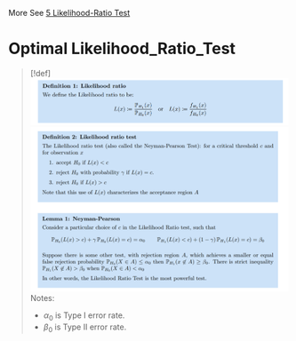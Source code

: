 More See [5 Likelihood-Ratio Test](../../../../Mathematics/Probablity_Statistics/Statistics_Model_Perspective/假设检验/Parametric_Hypothesis_Testing.md#5%20Likelihood-Ratio%20Test)
# Optimal Likelihood_Ratio_Test
> [!def]
> ![](Neyman-Pearson_Formulation.assets/image-20240417142844613.png)![](Neyman-Pearson_Formulation.assets/image-20240417142855170.png)
> Notes:
> - $\alpha_0$ is Type I error rate.
> - $\beta_0$ is Type II error rate.










